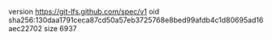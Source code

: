 version https://git-lfs.github.com/spec/v1
oid sha256:130daa1791ceca87cd50a57eb3725768e8bed99afdb4c1d80695ad16aec22702
size 6937
